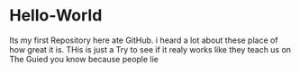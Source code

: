 # Hello-World
Its my first Repository here ate GitHub. i heard a lot about these place of how great it is.
THis is just a Try to see if it realy works like they teach us on The Guied you know because people lie 
